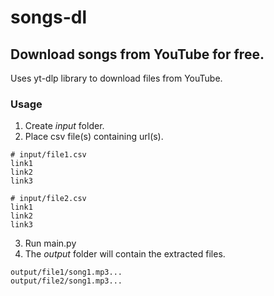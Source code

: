 # songs-dl

## Download songs from YouTube for free.

Uses yt-dlp library to download files from YouTube. 

### Usage

1. Create *input* folder.
2. Place csv file(s) containing url(s).
```
# input/file1.csv
link1
link2
link3
```
```
# input/file2.csv
link1
link2
link3
```
3. Run main.py
4. The *output* folder will contain the extracted files.
```
output/file1/song1.mp3...
output/file2/song1.mp3...
```

